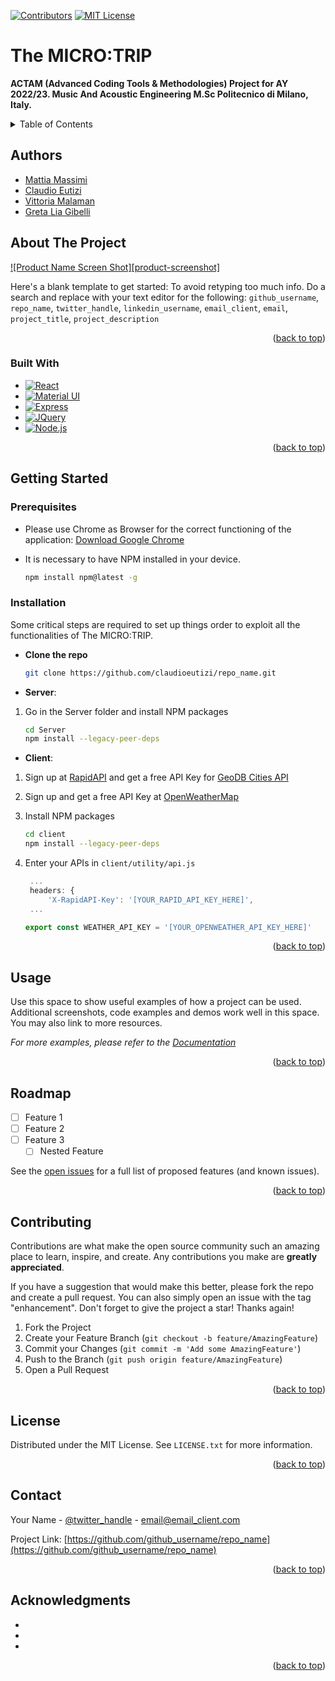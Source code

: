 
<!-- PROJECT SHIELDS -->
<a name="readme-top"></a>
<!--
*** I'm using markdown "reference style" links for readability.
*** Reference links are enclosed in brackets [ ] instead of parentheses ( ).
*** See the bottom of this document for the declaration of the reference variables
*** for contributors-url, forks-url, etc. This is an optional, concise syntax you may use.
*** https://www.markdownguide.org/basic-syntax/#reference-style-links
-->
[![Contributors][contributors-shield]][contributors-url]
[![MIT License][license-shield]][license-url]

# The MICRO:TRIP

**ACTAM (Advanced Coding Tools &amp; Methodologies) Project for AY 2022/23.
Music And Acoustic Engineering M.Sc Politecnico di Milano, Italy.**

<!-- TABLE OF CONTENTS -->
<details>
  <summary>Table of Contents</summary>
  <ol>
    <li>
      <a href="#about-the-project">About The Project</a>
      <ul>
        <li><a href="#built-with">Built With</a></li>
      </ul>
    </li>
    <li>
      <a href="#getting-started">Getting Started</a>
      <ul>
        <li><a href="#prerequisites">Prerequisites</a></li>
        <li><a href="#installation">Installation</a></li>
      </ul>
    </li>
    <li><a href="#usage">Usage</a></li>
    <li><a href="#roadmap">Roadmap</a></li>
    <li><a href="#contributing">Contributing</a></li>
    <li><a href="#license">License</a></li>
    <li><a href="#contact">Contact</a></li>
    <li><a href="#acknowledgments">Acknowledgments</a></li>
  </ol>
</details>

## Authors
* [Mattia Massimi](https://github.com/mattiamassimi)
* [Claudio Eutizi](https://github.com/claudioeutizi)
* [Vittoria Malaman](https://github.com/VittoriaMalaman)
* [Greta Lia Gibelli](https://github.com/gretagib)


<!-- ABOUT THE PROJECT -->
## About The Project

[![Product Name Screen Shot][product-screenshot]](https://example.com)

Here's a blank template to get started: To avoid retyping too much info. Do a search and replace with your text editor for the following: `github_username`, `repo_name`, `twitter_handle`, `linkedin_username`, `email_client`, `email`, `project_title`, `project_description`

<p align="right">(<a href="#readme-top">back to top</a>)</p>



### Built With

* [![React][React.js]][React-url]
* [![Material UI][Material-UI]][Mui-url]
* [![Express][Express.js]][Express-url]
* [![JQuery][JQuery.com]][JQuery-url]
* [![Node.js][Node.js]][Node-url]

<p align="right">(<a href="#readme-top">back to top</a>)</p>

<!-- GETTING STARTED -->
## Getting Started

### Prerequisites
* Please use Chrome as Browser for the correct functioning of the application:
[Download Google Chrome](https://www.google.com/chrome/)

* It is necessary to have NPM installed in your device.

  ```sh
  npm install npm@latest -g
  ```

### Installation
Some critical steps are required to set up things order to exploit all the functionalities of The MICRO:TRIP.
* **Clone the repo**

   ```sh
   git clone https://github.com/claudioeutizi/repo_name.git
   ```
* **Server**: 
1. Go in the Server folder and install NPM packages

   ```sh
   cd Server
   npm install --legacy-peer-deps
   ```
* **Client**: 
1. Sign up at [RapidAPI](https://rapidapi.com/hub) and get a free API Key for [GeoDB Cities API](https://rapidapi.com/wirefreethought/api/geodb-cities)
2. Sign up and get a free API Key at [OpenWeatherMap](https://openweathermap.org/api)

4. Install NPM packages

   ```sh
   cd client
   npm install --legacy-peer-deps
   ```
5. Enter your APIs in `client/utility/api.js`

   ```js
    ...
   	headers: {
		'X-RapidAPI-Key': '[YOUR_RAPID_API_KEY_HERE]',
    ...
   ```
   ```js
   export const WEATHER_API_KEY = '[YOUR_OPENWEATHER_API_KEY_HERE]'
   ```
   
<p align="right">(<a href="#readme-top">back to top</a>)</p>



<!-- USAGE EXAMPLES -->
## Usage

Use this space to show useful examples of how a project can be used. Additional screenshots, code examples and demos work well in this space. You may also link to more resources.

_For more examples, please refer to the [Documentation](https://example.com)_

<p align="right">(<a href="#readme-top">back to top</a>)</p>



<!-- ROADMAP -->
## Roadmap

- [ ] Feature 1
- [ ] Feature 2
- [ ] Feature 3
    - [ ] Nested Feature

See the [open issues](https://github.com/github_username/repo_name/issues) for a full list of proposed features (and known issues).

<p align="right">(<a href="#readme-top">back to top</a>)</p>



<!-- CONTRIBUTING -->
## Contributing

Contributions are what make the open source community such an amazing place to learn, inspire, and create. Any contributions you make are **greatly appreciated**.

If you have a suggestion that would make this better, please fork the repo and create a pull request. You can also simply open an issue with the tag "enhancement".
Don't forget to give the project a star! Thanks again!

1. Fork the Project
2. Create your Feature Branch (`git checkout -b feature/AmazingFeature`)
3. Commit your Changes (`git commit -m 'Add some AmazingFeature'`)
4. Push to the Branch (`git push origin feature/AmazingFeature`)
5. Open a Pull Request

<p align="right">(<a href="#readme-top">back to top</a>)</p>



<!-- LICENSE -->
## License

Distributed under the MIT License. See `LICENSE.txt` for more information.

<p align="right">(<a href="#readme-top">back to top</a>)</p>



<!-- CONTACT -->
## Contact

Your Name - [@twitter_handle](https://twitter.com/twitter_handle) - email@email_client.com

Project Link: [https://github.com/github_username/repo_name](https://github.com/github_username/repo_name)

<p align="right">(<a href="#readme-top">back to top</a>)</p>



<!-- ACKNOWLEDGMENTS -->
## Acknowledgments

* []()
* []()
* []()

<p align="right">(<a href="#readme-top">back to top</a>)</p>



<!-- MARKDOWN LINKS & IMAGES -->
<!-- https://www.markdownguide.org/basic-syntax/#reference-style-links -->
[contributors-shield]: https://img.shields.io/github/contributors/github_username/repo_name.svg?style=for-the-badge
[contributors-url]: https://github.com/github_username/repo_name/graphs/contributors
[forks-shield]: https://img.shields.io/github/forks/github_username/repo_name.svg?style=for-the-badge
[forks-url]: https://github.com/github_username/repo_name/network/members
[stars-shield]: https://img.shields.io/github/stars/github_username/repo_name.svg?style=for-the-badge
[stars-url]: https://github.com/github_username/repo_name/stargazers
[issues-shield]: https://img.shields.io/github/issues/github_username/repo_name.svg?style=for-the-badge
[issues-url]: https://github.com/github_username/repo_name/issues
[license-shield]: https://img.shields.io/github/license/github_username/repo_name.svg?style=for-the-badge
[license-url]: https://github.com/github_username/repo_name/blob/master/LICENSE.txt
[React.js]: https://img.shields.io/badge/React-20232A?style=for-the-badge&logo=react&logoColor=61DAFB
[React-url]: https://reactjs.org/
[Node.js]: https://img.shields.io/badge/Node.js-20232A?style=for-the-badge&logo=nodedotjs&logoColor=339933
[Node-url]: https://nodejs.org/en/
[Tone.js]: https://img.shields.io/badge/Tone.js-4A4A55?style=for-the-badge&logo=svelte&logoColor=FF3E00
[Tone-url]: https://tonejs.github.io/
[JQuery.com]: https://img.shields.io/badge/jQuery-0769AD?style=for-the-badge&logo=jquery&logoColor=white
[JQuery-url]: https://jquery.com 
[Material-UI]: https://img.shields.io/badge/MUI-0769AD?style=for-the-badge&logo=mui&logoColor=007FFF
[Mui-url]: https://mui.com/
[Express.js]: https://img.shields.io/badge/Express-0769AD?style=for-the-badge&logo=express&logoColor=000000
[Express-url]: https://expressjs.com/
